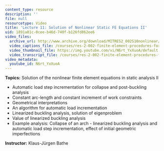 ```yaml
---
content_type: resource
description: ''
file: null
resourcetype: Video
title: 'Lecture 11: Solution of Nonlinear Static FE Equations II'
uid: 1891a81c-0cee-b46d-740f-b126fd862ee6
video_files:
  archive_url: http://www.archive.org/download/MITRES2_002S10nonlinear/MITRES2_002S10nonlinear_lec11_300k.mp4
  video_captions_file: /courses/res-2-002-finite-element-procedures-for-solids-and-structures-spring-2010/dd044334cb125dfaad41726f771116a1_N6rt_YxXuoA.vtt
  video_thumbnail_file: https://img.youtube.com/vi/N6rt_YxXuoA/default.jpg
  video_transcript_file: /courses/res-2-002-finite-element-procedures-for-solids-and-structures-spring-2010/6cc5ed1ab51e9d092ac5e5131689c289_N6rt_YxXuoA.pdf
video_metadata:
  youtube_id: N6rt_YxXuoA
---
```


**Topics:** Solution of the nonlinear finite element equations in static analysis II

*   Automatic load step incrementation for collapse and post-buckling analysis
*   Constant arc-length and constant increment of work constraints
*   Geometrical interpretations
*   An algorithm for automatic load incrementation
*   Linearized buckling analysis, solution of eigenproblem
*   Value of linearized buckling analysis
*   Example analysis: Collapse of an arch - linearized buckling analysis and automatic load step incrementation, effect of initial geometric imperfections

**Instructor:** Klaus-Jürgen Bathe